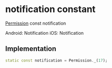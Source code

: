 


# notification constant







[Permission](../../zego_uikit_prebuilt_live_audio_room/Permission-class.md) const notification
  




<p>Android: Notification
iOS: Notification</p>



## Implementation

```dart
static const notification = Permission._(17);
```







